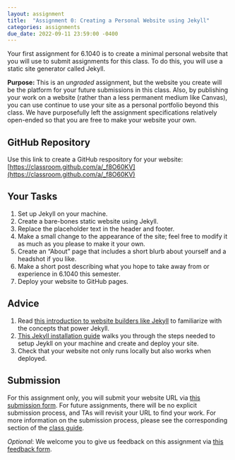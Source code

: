 ```yaml
---
layout: assignment
title:  "Assignment 0: Creating a Personal Website using Jekyll"
categories: assignments
due_date: 2022-09-11 23:59:00 -0400
---
```


Your first assignment for 6.1040 is to create a minimal personal website that you will use to submit assignments for this class. To do this, you will use a static site generator called Jekyll. 

**Purpose:** This is an *ungraded* assignment, but the website you create will be the platform for your future submissions in this class. Also, by publishing your work on a website (rather than a less permanent medium like Canvas), you can use continue to use your site as a personal portfolio beyond this class. We have purposefully left the assignment specifications relatively open-ended so that you are free to make your website your own.

## GitHub Repository
Use this link to create a GitHub respository for your website: [https://classroom.github.com/a/_f8O60KV](https://classroom.github.com/a/_f8O60KV)

## Your Tasks
1. Set up Jekyll on your machine.
4. Create a bare-bones static website using Jekyll.
4. Replace the placeholder text in the header and footer.
5. Make a small change to the appearance of the site; feel free to modify it as much as you please to make it your own.
6. Create an “About” page that includes a short blurb about yourself and a headshot if you like.
7. Make a short post describing what you hope to take away from or experience in 6.1040 this semester.
5. Deploy your website to GitHub pages.


## Advice
1. Read [this introduction to website builders like Jekyll](https://61040-fa22.github.io/pages/site-builders) to familiarize with the concepts that power Jekyll. 
2. [This Jekyll installation guide](https://docs.google.com/document/d/1fmutMEHFMKh15WmDqWd0oqi82sIeid9DjB95oUBjAUw/edit#) walks you through the steps needed to setup Jeykll on your machine and create and deploy your site.
3. Check that your website not only runs locally but also works when deployed.

## Submission

For this assignment only, you will submit your website URL via [this submission form](https://forms.gle/s7qWBBJQJkp2Z3ha7). For future assignments, there will be no explicit submission process, and TAs will revisit your URL to find your work. For more information on the submission process, please see the corresponding section of the [class guide](https://61040-fa22.github.io/about/).

*Optional*: We welcome you to give us feedback on this assignment via [this feedback form](http://tiny.cc/61040-fa22-feedback).